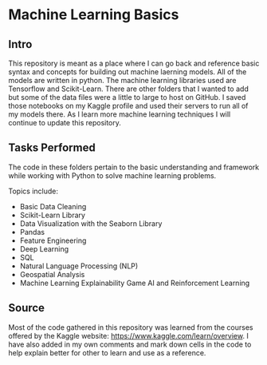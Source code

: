# Machine Learning Basics

## Intro

This repository is meant as a place where I can go back and reference basic syntax and concepts for building out machine laerning models.
All of the models are written in python. The machine learning libraries used are Tensorflow and Scikit-Learn. There are other folders 
that I wanted to add but some of the data files were a little to large to host on GitHub. I saved those notebooks on my Kaggle profile and 
used their servers to run all of my models there. As I learn more machine learning techniques I will continue to update this repository.

## Tasks Performed

The code in these folders pertain to the basic understanding and framework while working with Python to solve machine learning problems. 

Topics include:
  * Basic Data Cleaning
  * Scikit-Learn Library
  * Data Visualization with the Seaborn Library
  * Pandas
  * Feature Engineering
  * Deep Learning
  * SQL
  * Natural Language Processing (NLP)
  * Geospatial Analysis
  * Machine Learning Explainability
  Game AI and Reinforcement Learning

## Source

Most of the code gathered in this repository was learned from the courses offered by the Kaggle website: https://www.kaggle.com/learn/overview. I have also added in my own comments and mark down cells in the code to help explain better for other to learn and use as a reference.
